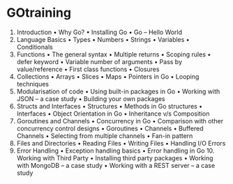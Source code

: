 # GOtraining

1. Introduction
• Why Go?
• Installing Go
• Go – Hello World
2. Language Basics
• Types
• Numbers
• Strings
• Variables
• Conditionals
3. Functions
• The general syntax
• Multiple returns
• Scoping rules
• defer keyword
• Variable number of arguments
• Pass by value/reference
• First class functions
• Closures
4. Collections
• Arrays
• Slices
• Maps
• Pointers in Go
• Looping techniques
5. Modularisation of code
• Using built-in packages in Go
• Working with JSON – a case study
• Building your own packages
6. Structs and Interfaces
• Structures
• Methods in Go structures
• Interfaces
• Object Orientation in Go
• Inheritance v/s Composition
7. Goroutines and Channels
• Concurrency in Go
• Comparison with other concurrency control designs
• Goroutines
• Channels
• Buffered Channels
• Selecting from multiple channels
• Fan-in pattern
8. Files and Directories
• Reading Files
• Writing Files
• Handling I/O Errors
9. Error Handling
• Exception handling basics
• Error handling in Go 10. Working with Third Party
• Installing third party packages
• Working with MongoDB – a case study
• Working with a REST server – a case study
 
